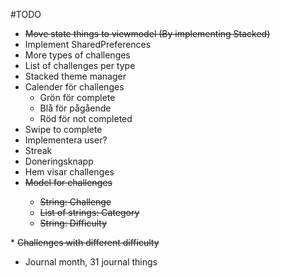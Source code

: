 #TODO

* <s>Move state things to viewmodel (By implementing Stacked)</s>
* Implement SharedPreferences
* More types of challenges
* List of challenges per type
* Stacked theme manager
* Calender för challenges
    * Grön för complete
    * Blå för pågående
    * Röd för not completed
* Swipe to complete
* Implementera user?
* Streak
* Doneringsknapp
* Hem visar challenges
* <s>Model for challenges 
    * String: Challenge
    * List of strings: Category
    * String: Difficulty 
</s>
* <s>Challenges with different difficulty</s>

* Journal month, 31 journal things